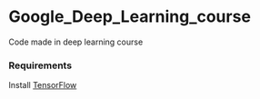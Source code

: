 # Google_Deep_Learning_course
Code made in deep learning course

### Requirements ###
Install [TensorFlow](https://www.tensorflow.org/)
